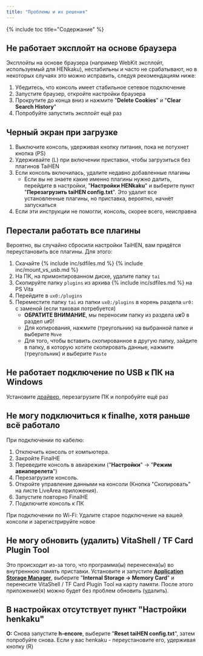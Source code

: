 ```yaml
---
title: "Проблемы и их решения"
---
```


{% include toc title="Содержание" %}

## Не работает эксплойт на основе браузера

Эксплойты на основе браузера (например WebKit эксплойт, используемый для HENkaku), нестабильны и часто не срабатывают, но в некоторых случаях это можно исправить, следуя рекомендациям ниже:

1. Убедитесь, что консоль имеет стабильное сетевое подключение
1. Запустите браузер, откройте настройки браузера
1. Прокрутите до конца вниз и нажмите "**Delete Cookies**" и "**Clear Search History**"
1. Попробуйте запустить эксплойт ещё раз

## Черный экран при загрузке

1. Выключите консоль, удерживая кнопку питания, пока не потухнет кнопка (PS)
1. Удерживайте (L) при включении приставки, чтобы загрузиться без плагинов TaiHEN
1. Если консоль включилась, удалите недавно добавленные плагины
    * Если вы не знаете какие именно плагины нужно далить, перейдите в настройки, "**Настройки HENkaku**" и выберите пункт "**Перезагрузить taiHEN config.txt**". Это удалит все установленные плагины, но приставка, вероятно, начнёт запускаться
1. Если эти инструкции не помогли, консоль, скорее всего, неисправна

## Перестали работать все плагины 

Вероятно, вы случайно сбросили настройки TaiHEN, вам придётся переустановить все плагины. Для этого:

1. Скачайте {% include inc/sdfiles.md %}
{% include inc/mount_vs_usb.md %}
1. На ПК, на примонтированном диске, удалите папку `tai`
1. Скопируйте папку `plugins` из архива {% include inc/sdfiles.md %} на PS Vita 
1. Перейдите в `ux0:/plugins`
1. Переместите папку `tai` из папки `ux0:/plugins` в корень раздела `ur0:` с заменой (если таковая потребуется)
    * **ОБРАТИТЕ ВНИМАНИЕ**, мы переносим папку из раздела u**x**0 в раздел u**r**0!
    * Для копирования, нажмите (треугольник) на выбранной папке и выберите `Move`
    * Для того, чтобы вставить скопированное в другую папку, зайдите в папку, в которую хотите скопировать данные, нажмите (треугольник) и выберите `Paste`

## Не работает подключение по USB к ПК на Windows 

Установите [драйвер](files/QcmaDriver_winusb.zip), перезагрузите ПК и попробуйте ещё раз
    
## Не могу подключиться к finalhe, хотя раньше всё работало 

При подключении по кабелю: 
1. Отключить консоль от компьютера.
1. Закройте FinalHE
1. Переведите консоль в авиарежим ("**Настройки**" -> "**Режим авиаперелета**")
1. Перезагрузите консоль.
1. Откройте управление данными на консоли (Кнопка "Скопировать" на листе LiveArea приложения).
1. Запустите повторно FinalHE
1. Подключите консоль к ПК

При подключении по Wi-Fi:
Удалите старое подключение на вашей консоли и зарегистрируйте новое 

## Не могу обновить (удалить) VitaShell / TF Card Plugin Tool

Это происходит из-за того, что программа(ы) перенесена(ы) во внутреннюю память приставки. Установите и запустите **[Application Storage Manager](https://bitbucket.org/Lupo511/appstoragemanager/downloads/)**, выберите "**Internal Storage -> Memory Card**" и перенесите VitaShell / TF Card Plugin Tool на карту памяти. После этого приложение(я) можно будет без проблем обновить (удалить).

## В настройках отсутствует пункт "**Настройки henkaku**"

**О:** Снова запустите **h-encore**, выберите "**Reset taiHEN config.txt**", затем попробуйте снова. Если у вас henkaku - переустановите его, удерживая кнопку (R)
